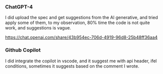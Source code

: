 ### ChatGPT-4
I did upload the spec and get suggestions from the AI generative, and tried apply some of them, to my observation, 80% time the code is not quite work, and suggestions is vague.

https://chat.openai.com/share/43b954ec-706d-4919-96d8-25b48ff36aa4

### Github Copilot
I did integrate the copilot in vscode, and it suggest me with api header, ifel conditions, sometimes it suggests based on the comment I wrote.